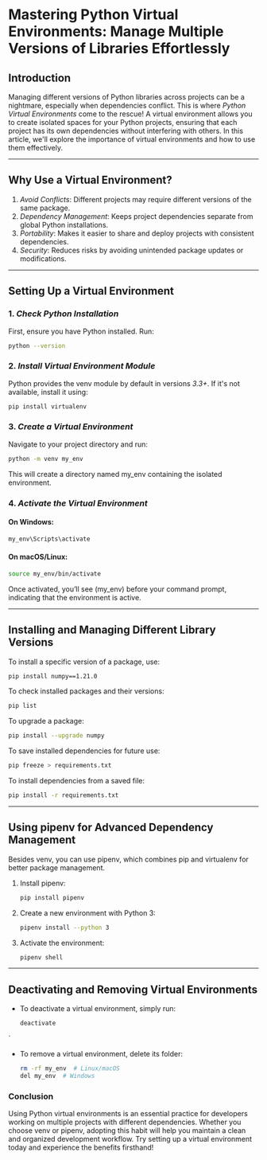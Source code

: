 

# Mastering Python Virtual Environments: Manage Multiple Versions of Libraries Effortlessly

## Introduction

Managing different versions of Python libraries across projects can be a nightmare, especially when dependencies conflict. This is where *Python Virtual Environments* come to the rescue! A virtual environment allows you to create isolated spaces for your Python projects, ensuring that each project has its own dependencies without interfering with others. In this article, we'll explore the importance of virtual environments and how to use them effectively.

---

## Why Use a Virtual Environment?

1. *Avoid Conflicts*: Different projects may require different versions of the same package.
2. *Dependency Management*: Keeps project dependencies separate from global Python installations.
3. *Portability*: Makes it easier to share and deploy projects with consistent dependencies.
4. *Security*: Reduces risks by avoiding unintended package updates or modifications.

---

## Setting Up a Virtual Environment

### 1. *Check Python Installation*

First, ensure you have Python installed. Run:

```bash
python --version
```


### 2. *Install Virtual Environment Module*

Python provides the venv module by default in versions *3.3+*. If it's not available, install it using:

```bash
pip install virtualenv
```


### 3. *Create a Virtual Environment*

Navigate to your project directory and run:

```bash
python -m venv my_env
```


This will create a directory named my_env containing the isolated environment.

### 4. *Activate the Virtual Environment*

#### On Windows:

```bash
my_env\Scripts\activate
```

#### On macOS/Linux:

```bash
source my_env/bin/activate
```


Once activated, you’ll see (my_env) before your command prompt, indicating that the environment is active.

---

## Installing and Managing Different Library Versions

To install a specific version of a package, use:

```bash
pip install numpy==1.21.0
```

To check installed packages and their versions:

```bash
pip list
```

To upgrade a package:

```bash
pip install --upgrade numpy
```

To save installed dependencies for future use:

```bash
pip freeze > requirements.txt
```

To install dependencies from a saved file:

```bash
pip install -r requirements.txt
```

---

## Using pipenv for Advanced Dependency Management

Besides venv, you can use pipenv, which combines pip and virtualenv for better package management.

1. Install pipenv:
   ```bash
   pip install pipenv
   ```
   
2. Create a new environment with Python 3:
   ```bash
   pipenv install --python 3
   ```
   
3. Activate the environment:
   ```bash
   pipenv shell
   ```

---

## Deactivating and Removing Virtual Environments

- To deactivate a virtual environment, simply run:
  ```bash
  deactivate
  ```
`
- To remove a virtual environment, delete its folder:
  ```bash
  rm -rf my_env  # Linux/macOS
  del my_env  # Windows
  ```




### Conclusion

Using Python virtual environments is an essential practice for developers working on multiple projects with different dependencies. Whether you choose venv or pipenv, adopting this habit will help you maintain a clean and organized development workflow. Try setting up a virtual environment today and experience the benefits firsthand!



